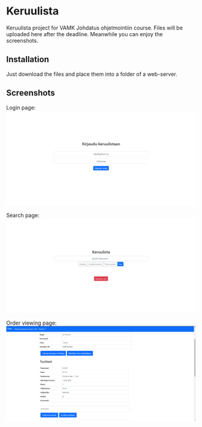 # Keruulista

Keruulista project for VAMK Johdatus ohjelmointiin course.
Files will be uploaded here after the deadline. Meanwhile you can enjoy the screenshots.

## Installation

Just download the files and place them into a folder of a web-server.

## Screenshots

Login page:
![Login page of keruulista](screenshots/login.png)

Search page:
![Search page of keruulista](screenshots/searchpage.png)

Order viewing page:
![Login screen of keruulista](screenshots/orderpage.png)
